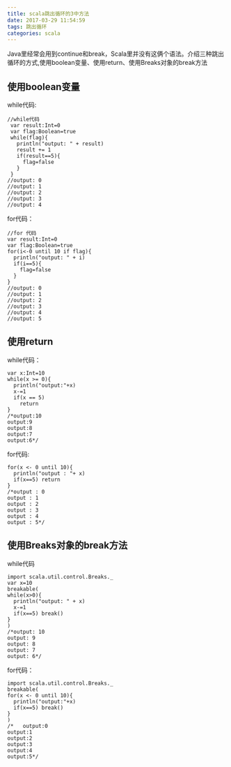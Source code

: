 ```yaml
---
title: scala跳出循环的3中方法
date: 2017-03-29 11:54:59
tags: 跳出循环
categories: scala
---
```

Java里经常会用到continue和break，Scala里并没有这俩个语法。介绍三种跳出循环的方式,使用boolean变量、使用return、使用Breaks对象的break方法
<!-- more -->
## 使用boolean变量 ##
while代码:
```
//while代码
 var result:Int=0
 var flag:Boolean=true
 while(flag){
   println("output: " + result)
   result += 1
   if(result==5){
     flag=false
   }
 }
//output: 0
//output: 1
//output: 2
//output: 3
//output: 4
```
for代码：
```
//for 代码
var result:Int=0
var flag:Boolean=true
for(i<-0 until 10 if flag){
  println("output: " + i)
  if(i==5){
    flag=false
  }
}
//output: 0
//output: 1
//output: 2
//output: 3
//output: 4
//output: 5
```
## 使用return ##
while代码：
```
var x:Int=10
while(x >= 0){
  println("output:"+x)
  x-=1
  if(x == 5)
    return
}
/*output:10
output:9
output:8
output:7
output:6*/
```
for代码:
```
for(x <- 0 until 10){
  println("output : "+ x)
  if(x==5) return
}
/*output : 0
output : 1
output : 2
output : 3
output : 4
output : 5*/
```
##  使用Breaks对象的break方法 ##
while代码
```
import scala.util.control.Breaks._
var x=10
breakable(
while(x>0){
  println("output: " + x)
  x-=1
  if(x==5) break()
}    
)
/*output: 10
output: 9
output: 8
output: 7
output: 6*/
```
for代码：
```
import scala.util.control.Breaks._
breakable(
for(x <- 0 until 10){
  println("output:"+x)
  if(x==5) break()
}
)
/*   output:0
output:1
output:2
output:3
output:4
output:5*/
```
